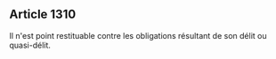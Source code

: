 Article 1310
----
Il n'est point restituable contre les obligations résultant de son délit ou
quasi-délit.
